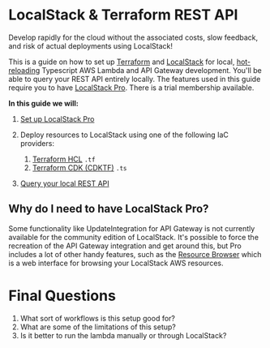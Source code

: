 # LocalStack & Terraform REST API

Develop rapidly for the cloud without the associated costs, slow feedback, and risk of actual deployments using LocalStack!

This is a guide on how to set up [Terraform](https://developer.hashicorp.com/terraform) and [LocalStack](https://localstack.cloud/) for local, [hot-reloading](https://docs.localstack.cloud/user-guide/tools/lambda-tools/hot-reloading/) Typescript AWS Lambda and API Gateway development. You'll be able to query your REST API entirely locally. The features used in this guide require you to have [LocalStack Pro](https://localstack.cloud/pricing/). There is a trial membership available.

**In this guide we will:**

1. [Set up LocalStack Pro](./docs/initial-setup.md)

2. Deploy resources to LocalStack using one of the following IaC providers:
   1. [Terraform HCL](./docs/iac/terraform-hcl.md) `.tf`
   2. [Terraform CDK (CDKTF)](./docs/iac/terraform-cdk.md) `.ts`

3. [Query your local REST API](./docs/query-your-api.md)

## Why do I need to have LocalStack Pro?

Some functionality like UpdateIntegration for API Gateway is not currently available for the community edition of LocalStack. It's possible to force the recreation of the API Gateway integration and get around this, but Pro includes a lot of other handy features, such as the [Resource Browser](https://docs.localstack.cloud/user-guide/web-application/resource-browser/) which is a web interface for browsing your LocalStack AWS resources.

# Final Questions
1. What sort of workflows is this setup good for?
2. What are some of the limitations of this setup?
3. Is it better to run the lambda manually or through LocalStack?